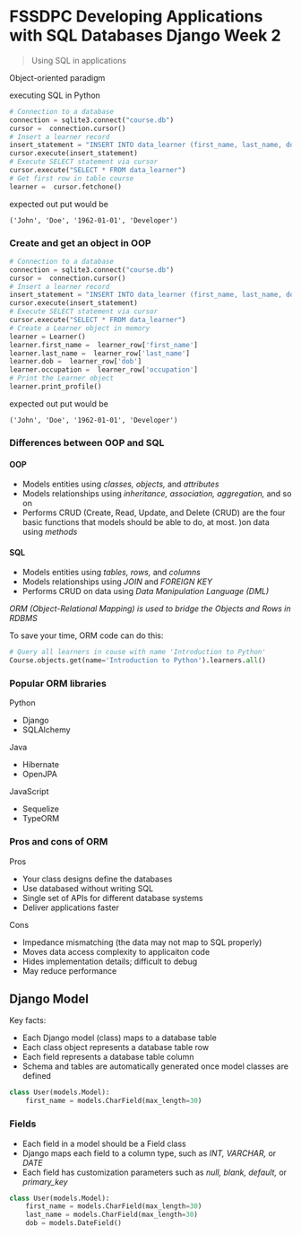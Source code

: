 # FSSDPC Developing Applications with SQL Databases Django Week 2
> Using SQL in applications

Object-oriented paradigm

executing SQL in Python

```python
# Connection to a database
connection = sqlite3.connect("course.db")
cursor =  connection.cursor()
# Insert a learner record
insert_statement = "INSERT INTO data_learner (first_name, last_name, dob, occupation) VALUES ("John", "Doe", "1962-01-01", "Developer"); "
cursor.execute(insert_statement)
# Execute SELECT statement via cursor
cursor.execute("SELECT * FROM data_learner")
# Get first row in table course
learner =  cursor.fetchone()
```

expected out put would be 

```
('John', 'Doe', '1962-01-01', 'Developer')
```

### Create and get an object in OOP

```python
# Connection to a database
connection = sqlite3.connect("course.db")
cursor =  connection.cursor()
# Insert a learner record
insert_statement = "INSERT INTO data_learner (first_name, last_name, dob, occupation) VALUES ("John", "Doe", "1962-01-01", "Developer"); "
cursor.execute(insert_statement)
# Execute SELECT statement via cursor
cursor.execute("SELECT * FROM data_learner")
# Create a Learner object in memory
learner = Learner()
learner.first_name =  learner_row['first_name']
learner.last_name =  learner_row['last_name']
learner.dob =  learner_row['dob']
learner.occupation =  learner_row['occupation']
# Print the Learner object
learner.print_profile()
```

expected out put would be 

```
('John', 'Doe', '1962-01-01', 'Developer')
```

### Differences between OOP and SQL

#### OOP

* Models entities using *classes, objects,* and *attributes*
* Models relationships using *inheritance, association, aggregation,* and so on
* Performs CRUD (Create, Read, Update, and Delete (CRUD) are the four basic functions that models should be able to do, at most. )on data using *methods*

#### SQL

* Models entities using *tables, rows,* and *columns*
* Models relationships using *JOIN* and *FOREIGN KEY*
* Performs CRUD on data using *Data Manipulation Language (DML)*

*ORM (Object-Relational Mapping) is used to bridge the Objects and Rows in RDBMS*

To save your time, ORM code can do this:

```python
# Query all learners in couse with name 'Introduction to Python'
Course.objects.get(name='Introduction to Python').learners.all()
```

### Popular ORM libraries

Python

* Django
* SQLAlchemy

Java

* Hibernate
* OpenJPA

JavaScript

* Sequelize
* TypeORM

### Pros and cons of ORM

Pros

* Your class designs define the databases
* Use databased without writing SQL
* Single set of APIs for different database systems
* Deliver applications faster

Cons

* Impedance mismatching (the data may not map to SQL properly)
* Moves data access complexity to applicaiton code
* Hides implementation details; difficult to debug
* May reduce performance

## Django Model

Key facts:

* Each Django model (class) maps to a database table
* Each class object represents a database table row
* Each field represents a database table column
* Schema and tables are automatically generated once model classes are defined

```python
class User(models.Model):
    first_name = models.CharField(max_length=30)
```

### Fields

* Each field in a model should be a Field class
* Django maps each field to a column type, such as *INT, VARCHAR,* or *DATE*
* Each field has customization parameters such as *null, blank, default,* or *primary_key*

```python
class User(models.Model):
    first_name = models.CharField(max_length=30)
    last_name = models.CharField(max_length=30)
    dob = models.DateField()
```






